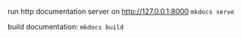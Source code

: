 run http documentation server on http://127.0.0.1:8000
`mkdocs serve`

build documentation:
`mkdocs build`

